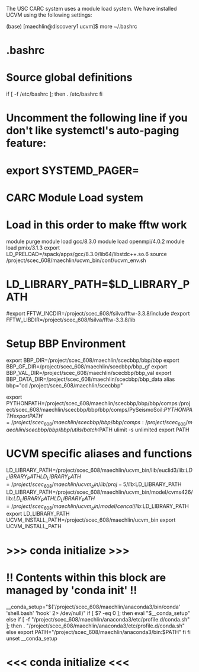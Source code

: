 The USC CARC system uses a module load system. We have installed UCVM using the following settings:

(base) [maechlin@discovery1 ucvm]$ more ~/.bashrc
# .bashrc

# Source global definitions
if [ -f /etc/bashrc ]; then
	. /etc/bashrc
fi

# Uncomment the following line if you don't like systemctl's auto-paging feature:
# export SYSTEMD_PAGER=

# CARC Module Load system
# Load in this order to make fftw work
module purge
module load gcc/8.3.0
module load openmpi/4.0.2
module load pmix/3.1.3
export LD_PRELOAD=/spack/apps/gcc/8.3.0/lib64/libstdc++.so.6
source /project/scec_608/maechlin/ucvm_bin/conf/ucvm_env.sh 
# LD_LIBRARY_PATH=$LD_LIBRARY_PATH
#export FFTW_INCDIR=/project/scec_608/fsilva/fftw-3.3.8/include
#export FFTW_LIBDIR=/project/scec_608/fsilva/fftw-3.3.8/lib

# Setup BBP Environment
export BBP_DIR=/project/scec_608/maechlin/scecbbp/bbp/bbp
export BBP_GF_DIR=/project/scec_608/maechlin/scecbbp/bbp_gf
export BBP_VAL_DIR=/project/scec_608/maechlin/scecbbp/bbp_val
export BBP_DATA_DIR=/project/scec_608/maechlin/scecbbp/bbp_data
alias bbp="cd /project/scec_608/maechlin/scecbbp"

export PYTHONPATH=/project/scec_608/maechlin/scecbbp/bbp/bbp/comps:/project/scec_608/maechlin/scecbbp/bbp/bbp/comps/PySeismoSoil:$PYTHONPATH
export PATH=/project/scec_608/maechlin/scecbbp/bbp/bbp/comps:/project/scec_608/maechlin/scecbbp/bbp/bbp/utils/batch:$PATH
ulimit -s unlimited
export PATH

# UCVM specific aliases and functions
LD_LIBRARY_PATH=/project/scec_608/maechlin/ucvm_bin/lib/euclid3/lib:$LD_LIBRARY_PATH
LD_LIBRARY_PATH=/project/scec_608/maechlin/ucvm_bin/lib/proj-5/lib:$LD_LIBRARY_PATH
LD_LIBRARY_PATH=/project/scec_608/maechlin/ucvm_bin/model/cvms426/lib:$LD_LIBRARY_PATH
LD_LIBRARY_PATH=/project/scec_608/maechlin/ucvm_bin/model/cencal/lib:$LD_LIBRARY_PATH
export LD_LIBRARY_PATH
UCVM_INSTALL_PATH=/project/scec_608/maechlin/ucvm_bin
export UCVM_INSTALL_PATH

# >>> conda initialize >>>
# !! Contents within this block are managed by 'conda init' !!
__conda_setup="$('/project/scec_608/maechlin/anaconda3/bin/conda' 'shell.bash' 'hook' 2> /dev/null)"
if [ $? -eq 0 ]; then
    eval "$__conda_setup"
else
    if [ -f "/project/scec_608/maechlin/anaconda3/etc/profile.d/conda.sh" ]; then
        . "/project/scec_608/maechlin/anaconda3/etc/profile.d/conda.sh"
    else
        export PATH="/project/scec_608/maechlin/anaconda3/bin:$PATH"
    fi
fi
unset __conda_setup
# <<< conda initialize <<<
